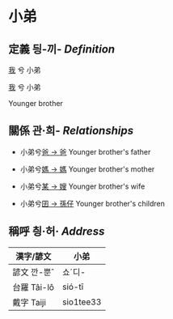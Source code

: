 # 小弟
## 定義 딍-끼- _Definition_
[我](member1.md) 兮 小弟

[我](member1.md) 兮 小弟

Younger brother

## 關係 관·희- _Relationships_

- 小弟兮[爸 → 爸](member2.md) Younger brother's father

- 小弟兮[媽 → 媽](member3.md) Younger brother's mother

- 小弟兮[某 → 嫂](member21.md) Younger brother's wife

- 小弟兮[囝 → 孫仔](member22.md) Younger brother's children



## 稱呼 칑·허· _Address_

漢字/諺文 | 小弟
--- | ---
諺文 깐-뿐ˆ | 쇼ˊ디-
台羅 Tâi-lô | sió-tī
戴字 Taiji | sio1tee33


